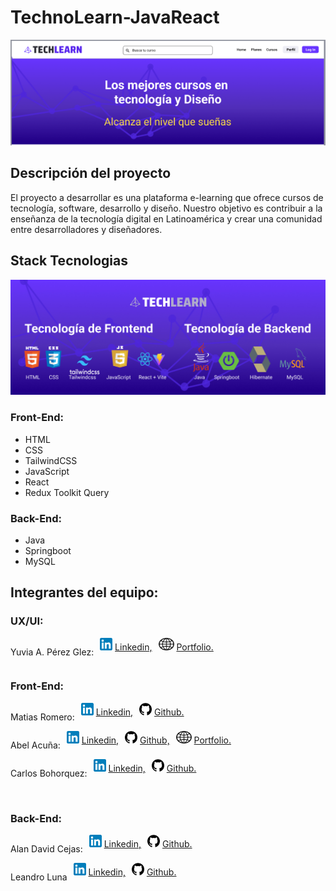 # TechnoLearn-JavaReact
<p align="center">
  <img src="./assets/banner-Readme.png" alt="banner-TechLearn">
</p>


## Descripción del proyecto
El proyecto a desarrollar es una plataforma  e-learning que ofrece cursos de tecnología, software, desarrollo y diseño.  Nuestro objetivo es contribuir a la enseñanza de la tecnología digital en Latinoamérica y crear una comunidad entre desarrolladores y diseñadores.

## Stack Tecnologias
<p align="center">
  <img src="./assets/banner-tecnologias.jpeg" alt="banner-tecnologias">
</p>

### Front-End:
 * HTML
 * CSS
 * TailwindCSS
 * JavaScript
 * React
 * Redux Toolkit Query

### Back-End:
 * Java
 * Springboot
 * MySQL
 
 ## Integrantes del equipo:
 
 ### UX/UI: 

<div style="display: flex; gap: 10px;">
  <p>Yuvia A. Pérez Glez:</p>
  <span>
    <img src="./assets/LinkedIn_icon.png" width="20px" height="20px" alt="linkedin-logo">
    <a href="https://www.linkedin.com/in/yuvia-perez">Linkedin,</a>
  </span>
  <span>
    <img src="./assets/web-logo.png" width="25px" height="20px" alt="web-logo">
    <a href="https://www.figma.com/proto/lNSI51aDWkrqUX2vTuXlLT/Portafolio-Yuvia?node-id=10%3A3&scaling=min-zoom&page-id=0%3A1&starting-point-node-id=10%3A3">Portfolio.</a>
  </span>
</div>


 ### Front-End: 
 
<div style="display: flex; gap: 10px;">
  <p>Matias Romero:</p>
  <span>
    <img src="./assets/LinkedIn_icon.png" width="20px" height="20px" alt="linkedin-logo">
    <a href="https://www.linkedin.com/in/matias-r-romero/">Linkedin,</a>
  </span>
  <span>
    <img src="./assets/github-logo.png" width="20px" height="20px" alt="github-logo">
    <a href="https://github.com matias199130">Github.</a>
  </span>
</div>
 
<div style="display: flex; gap: 10px;">
  <p>Abel Acuña:</p>
  <span>
    <img src="./assets/LinkedIn_icon.png" width="20px" height="20px" alt="linkedin-logo">
    <a href="https://www.linkedin.com/in/abel-acu%C3%B1a-roninwebdesign">Linkedin,</a>
  </span>
  <span>
    <img src="./assets/github-logo.png" width="20px" height="20px" alt="github-logo">
    <a href="https://github.com/Ronin-21">Github,</a>
  </span>
  <span>
    <img src="./assets/web-logo.png" width="25px" height="20px" alt="web-logo">
    <a href="https://ronin-21.github.io/Proyecto-Alura---Portfolio/#inicio">Portfolio.</a>
  </span>
</div>

<div style="display: flex; gap: 10px;">
  <p>Carlos Bohorquez:</p>
  <span>
    <img src="./assets/LinkedIn_icon.png" width="20px" height="20px" alt="linkedin-logo">
    <a href="https://www.linkedin.com/in/carlos-bohorquez-parra-711b5224b/">Linkedin,</a>
  </span>
  <span>
    <img src="./assets/github-logo.png" width="20px" height="20px" alt="github-logo">
    <a href="https://github.com/carlosBohorquuez20">Github.</a>
  </span>
</div>
<br> 

 ### Back-End:
<div style="display: flex; gap: 10px;">
  <p>Alan David Cejas:</p>
  <span>
    <img src="./assets/LinkedIn_icon.png" width="20px" height="20px" alt="linkedin-logo">
    <a href="https://www.linkedin.com/in/alandcejas01/">Linkedin,</a>
  </span>
  <span>
    <img src="./assets/github-logo.png" width="20px" height="20px" alt="github-logo">
    <a href="https://github.com/Alandcejas01">Github.</a>
  </span>
</div>
 
<div style="display: flex; gap: 10px;">
  <p>Leandro Luna</p>
  <span>
    <img src="./assets/LinkedIn_icon.png" width="20px" height="20px" alt="linkedin-logo">
    <a href="https://www.linkedin.com/in/leandro-matias-luna-a572731a5/">Linkedin,</a>
  </span>
  <span>
    <img src="./assets/github-logo.png" width="20px" height="20px" alt="github-logo">
    <a href="https://github.com/lnxxxxxxxx">Github.</a>
  </span>
</div>

 
